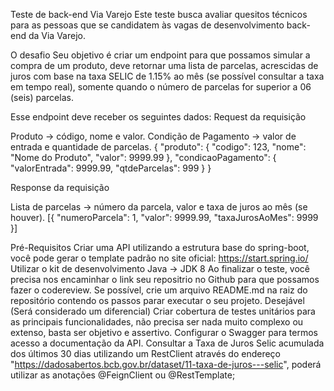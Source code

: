 Teste de back-end Via Varejo
Este teste busca avaliar quesitos técnicos para as pessoas que se candidatem às vagas de desenvolvimento back-end da Via Varejo.

O desafio
Seu objetivo é criar um endpoint para que possamos simular a compra de um produto, deve retornar uma lista de parcelas, acrescidas de juros com base na taxa SELIC de 1.15% ao mês (se possível consultar a taxa em tempo real), somente quando o número de parcelas for superior a 06 (seis) parcelas.

Esse endpoint deve receber os seguintes dados:
Request da requisição

Produto -> código, nome e valor.
Condição de Pagamento -> valor de entrada e quantidade de parcelas.
{ "produto": { "codigo": 123, "nome": "Nome do Produto", "valor": 9999.99 }, "condicaoPagamento": { "valorEntrada": 9999.99, "qtdeParcelas": 999 } }

Response da requisição

Lista de parcelas -> número da parcela, valor e taxa de juros ao mês (se houver).
[{ "numeroParcela": 1, "valor": 9999.99, "taxaJurosAoMes": 9999 }]

Pré-Requisitos
Criar uma API utilizando a estrutura base do spring-boot, você pode gerar o template padrão no site oficial: https://start.spring.io/
Utilizar o kit de desenvolvimento Java -> JDK 8
Ao finalizar o teste, você precisa nos encaminhar o link seu repositrio no Github para que possamos fazer o codereview.
Se possível, crie um arquivo README.md na raiz do repositório contendo os passos parar executar o seu projeto.
Desejável (Será considerado um diferencial)
Criar cobertura de testes unitários para as principais funcionalidades, não precisa ser nada muito complexo ou extenso, basta ser objetivo e assertivo.
Configurar o Swagger para termos acesso a documentação da API.
Consultar a Taxa de Juros Selic acumulada dos últimos 30 dias utilizando um RestClient através do endereço "https://dadosabertos.bcb.gov.br/dataset/11-taxa-de-juros---selic", poderá utilizar as anotações @FeignClient ou @RestTemplate;


